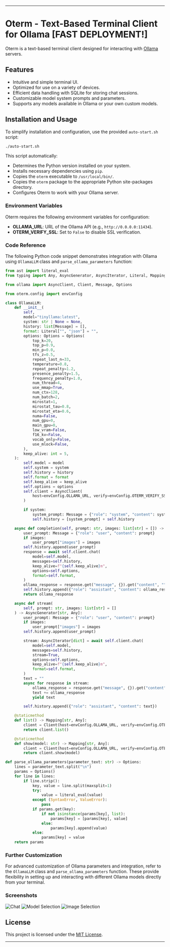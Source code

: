 
---

# Oterm - Text-Based Terminal Client for Ollama [FAST DEPLOYMENT!]

Oterm is a text-based terminal client designed for interacting with [Ollama](https://github.com/jmorganca/ollama) servers.

## Features

- Intuitive and simple terminal UI.
- Optimized for use on a variety of devices.
- Efficient data handling with SQLite for storing chat sessions.
- Customizable model system prompts and parameters.
- Supports any models available in Ollama or your own custom models.

## Installation and Usage

To simplify installation and configuration, use the provided `auto-start.sh` script:

```bash
./auto-start.sh
```

This script automatically:

- Determines the Python version installed on your system.
- Installs necessary dependencies using `pip`.
- Copies the `oterm` executable to `/usr/local/bin/`.
- Copies the `oterm` package to the appropriate Python site-packages directory.
- Configures Oterm to work with your Ollama server.

### Environment Variables

Oterm requires the following environment variables for configuration:

- **OLLAMA_URL**: URL of the Ollama API (e.g., `http://0.0.0.0:11434`).
- **OTERM_VERIFY_SSL**: Set to `False` to disable SSL verification.

### Code Reference

The following Python code snippet demonstrates integration with Ollama using `OllamaLLM` class and `parse_ollama_parameters` function:

```python
from ast import literal_eval
from typing import Any, AsyncGenerator, AsyncIterator, Literal, Mapping

from ollama import AsyncClient, Client, Message, Options

from oterm.config import envConfig

class OllamaLLM:
    def __init__(
        self,
        model="tinyllama:latest",
        system: str | None = None,
        history: list[Message] = [],
        format: Literal["", "json"] = "",
        options: Options = Options(
            top_k=20,
            top_p=0.9,
            min_p=0.0,
            tfs_z=0.5,
            repeat_last_n=33,
            temperature=0.8,
            repeat_penalty=1.2,
            presence_penalty=1.5,
            frequency_penalty=1.0,
            num_thread=4,
            use_mmap=True,
            num_ctx=128,
            num_batch=2,
            mirostat=1,
            mirostat_tau=0.8,
            mirostat_eta=0.6,
            numa=False,
            num_gpu=0,
            main_gpu=0,
            low_vram=False,
            f16_kv=False,
            vocab_only=False,
            use_mlock=False,
        ),
        keep_alive: int = 5,
    ):
        self.model = model
        self.system = system
        self.history = history
        self.format = format
        self.keep_alive = keep_alive
        self.options = options
        self.client = AsyncClient(
            host=envConfig.OLLAMA_URL, verify=envConfig.OTERM_VERIFY_SSL
        )

        if system:
            system_prompt: Message = {"role": "system", "content": system}
            self.history = [system_prompt] + self.history

    async def completion(self, prompt: str, images: list[str] = []) -> str:
        user_prompt: Message = {"role": "user", "content": prompt}
        if images:
            user_prompt["images"] = images
        self.history.append(user_prompt)
        response = await self.client.chat(
            model=self.model,
            messages=self.history,
            keep_alive=f"{self.keep_alive}m",
            options=self.options,
            format=self.format,
        )
        ollama_response = response.get("message", {}).get("content", "")
        self.history.append({"role": "assistant", "content": ollama_response})
        return ollama_response

    async def stream(
        self, prompt: str, images: list[str] = []
    ) -> AsyncGenerator[str, Any]:
        user_prompt: Message = {"role": "user", "content": prompt}
        if images:
            user_prompt["images"] = images
        self.history.append(user_prompt)

        stream: AsyncIterator[dict] = await self.client.chat(
            model=self.model,
            messages=self.history,
            stream=True,
            options=self.options,
            keep_alive=f"{self.keep_alive}m",
            format=self.format,
        )
        text = ""
        async for response in stream:
            ollama_response = response.get("message", {}).get("content", "")
            text += ollama_response
            yield text

        self.history.append({"role": "assistant", "content": text})

    @staticmethod
    def list() -> Mapping[str, Any]:
        client = Client(host=envConfig.OLLAMA_URL, verify=envConfig.OTERM_VERIFY_SSL)
        return client.list()

    @staticmethod
    def show(model: str) -> Mapping[str, Any]:
        client = Client(host=envConfig.OLLAMA_URL, verify=envConfig.OTERM_VERIFY_SSL)
        return client.show(model)

def parse_ollama_parameters(parameter_text: str) -> Options:
    lines = parameter_text.split("\n")
    params = Options()
    for line in lines:
        if line.strip():
            key, value = line.split(maxsplit=1)
            try:
                value = literal_eval(value)
            except (SyntaxError, ValueError):
                pass
            if params.get(key):
                if not isinstance(params[key], list):
                    params[key] = [params[key], value]
                else:
                    params[key].append(value)
            else:
                params[key] = value
    return params
```

### Further Customization

For advanced customization of Ollama parameters and integration, refer to the `OllamaLLM` class and `parse_ollama_parameters` function. These provide flexibility in setting up and interacting with different Ollama models directly from your terminal.

### Screenshots

![Chat](screenshots/chat.png)
![Model Selection](screenshots/model_selection.png)
![Image Selection](screenshots/image_selection.png)

## License

This project is licensed under the [MIT License](LICENSE).

---
